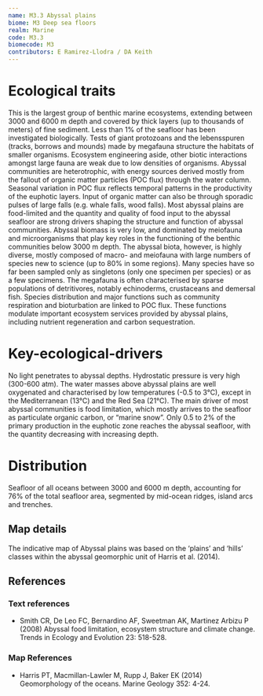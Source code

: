 ```yaml
---
name: M3.3 Abyssal plains
biome: M3 Deep sea floors
realm: Marine
code: M3.3
biomecode: M3
contributors: E Ramirez-Llodra / DA Keith
---
```


# Ecological traits

This is the largest group of benthic marine ecosystems, extending between 3000 and 6000 m depth and covered by thick layers (up to thousands of meters) of fine sediment. Less than 1% of the seafloor has been investigated biologically. Tests of giant protozoans and the lebensspuren (tracks, borrows and mounds) made by megafauna structure the habitats of smaller organisms. Ecosystem engineering aside, other biotic interactions amongst large fauna are weak due to low densities of organisms. Abyssal communities are heterotrophic, with energy sources derived mostly from the fallout of organic matter particles (POC flux) through the water column. Seasonal variation in POC flux reflects temporal patterns in the productivity of the euphotic layers. Input of organic matter can also be through sporadic pulses of large falls (e.g. whale falls, wood falls). Most abyssal plains are food-limited and the quantity and quality of food input to the abyssal seafloor are strong drivers shaping the structure and function of abyssal communities. Abyssal biomass is very low, and dominated by meiofauna and microorganisms that play key roles in the functioning of the benthic communities below 3000 m depth. The abyssal biota, however, is highly diverse, mostly composed of macro- and meiofauna with large numbers of species new to science (up to 80% in some regions). Many species have so far been sampled only as singletons (only one specimen per species) or as a few specimens. The megafauna is often characterised by sparse populations of detritivores, notably echinoderms, crustaceans and demersal fish. Species distribution and major functions such as community respiration and bioturbation are linked to POC flux. These functions modulate important ecosystem services provided by abyssal plains, including nutrient regeneration and carbon sequestration.

# Key-ecological-drivers

No light penetrates to abyssal depths. Hydrostatic pressure is very high (300-600 atm). The water masses above abyssal plains are well oxygenated and characterised by low temperatures (-0.5 to 3°C), except in the Mediterranean (13°C) and the Red Sea (21°C). The main driver of most abyssal communities is food limitation, which mostly arrives to the seafloor as particulate organic carbon, or “marine snow”. Only 0.5 to 2% of the primary production in the euphotic zone reaches the abyssal seafloor, with the quantity decreasing with increasing depth.

# Distribution

Seafloor of all oceans between 3000 and 6000 m depth, accounting for 76% of the total seafloor area, segmented by mid-ocean ridges, island arcs and trenches.

## Map details

The indicative map of Abyssal plains was based on the ‘plains’ and ‘hills’ classes within the abyssal geomorphic unit of Harris et al. (2014).

## References
### Text references
* Smith CR, De Leo FC, Bernardino AF, Sweetman AK, Martinez Arbizu P (2008) Abyssal food limitation, ecosystem structure and climate change. Trends in Ecology and Evolution 23: 518-528. 
### Map References
* Harris PT, Macmillan-Lawler M, Rupp J, Baker EK (2014) Geomorphology of the oceans. Marine Geology 352: 4-24.

